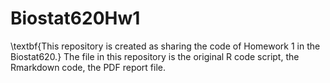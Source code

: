 # Biostat620Hw1
\textbf{This repository is created as sharing the code of Homework 1 in the Biostat620.}
The file in this repository is the original R code script, the Rmarkdown code, the PDF report file.
